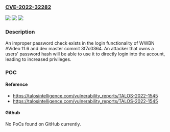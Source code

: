 ### [CVE-2022-32282](https://cve.mitre.org/cgi-bin/cvename.cgi?name=CVE-2022-32282)
![](https://img.shields.io/static/v1?label=Product&message=AVideo&color=blue)
![](https://img.shields.io/static/v1?label=Version&message=%3D%2011.6%20&color=brighgreen)
![](https://img.shields.io/static/v1?label=Vulnerability&message=CWE-836%3A%20Use%20of%20Password%20Hash%20Instead%20of%20Password%20for%20Authentication&color=brighgreen)

### Description

An improper password check exists in the login functionality of WWBN AVideo 11.6 and dev master commit 3f7c0364. An attacker that owns a users' password hash will be able to use it to directly login into the account, leading to increased privileges.

### POC

#### Reference
- https://talosintelligence.com/vulnerability_reports/TALOS-2022-1545
- https://talosintelligence.com/vulnerability_reports/TALOS-2022-1545

#### Github
No PoCs found on GitHub currently.

